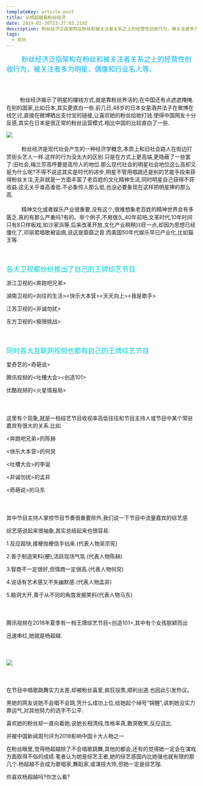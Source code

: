 ```yaml
---
templateKey: article-post
title: 从杨超越看粉丝经济
date: 2019-02-20T23:37:03.219Z
description: 粉丝经济泛指架构在粉丝和被关注者关系之上的经营性创收行为，被关注者多为明星、偶像和行业名人等。
tags:
  - 资讯
---
```

<font color=#FFFFFF size=4>一一</font> <font color=#00B2EE size=4>粉丝经济泛指架构在粉丝和被关注者关系之上的经营性创收行为，被关注者多为明星、偶像和行业名人等。</font>

<font color=#FFFFFF size=4>一一</font> 

<font color=#FFFFFF size=4>一一</font>粉丝经济揭示了明星的赚钱方式,就是靠粉丝养活的,在中国还有点遮遮掩掩.在别的国家,比如日本,其实更直白一些.前几日,48岁的日本女星酒井法子在微博在线乞讨,直接在微博晒出支付宝的链接,让喜欢她的粉丝给她打钱.使得中国网友十分反感,其实在日本是很正常的粉丝运营模式.相比中国的比较直白了一些.

![](/img/图片4.png)

<font color=#FFFFFF size=4>一一</font> 粉丝经济是现代社会产生的一种经济学概念,本质上和旧社会路人在街边打赏街头艺人一样.这样的行为没太大的区别.只是在方式上更高端,更隐蔽了一些罢了.旧社会,梅兰芳高呼要提高伶人的地位.那么现代社会的明星社会地位这么高却又是为什么呢?不得不说这其实是时代的进步,明星不管用唱跳还是别的艺能手段来获得粉丝关注,无非就是一方面丰富了老百姓的文化精神生活,同时明星自己获得不菲收益.这无关乎谁高谁低.不必象伶人那么低,也没必要象现在这样把明星捧的那么高.

<font color=#FFFFFF size=4>一一</font> 精神文化或者娱乐产业很重要,没有这个,很难想象老百姓的精神世界会有多匮乏.真的有那么严重吗?有的。举个例子,不用很久,40年前吧,文革时代,10年时间只有8只样板戏,如沙家浜等.后来改革开放,文化产业稍稍兴旺一点,却因为思想已经僵化了,邓丽君唱歌被诟病,说这是靡靡之音.而美国50年代娱乐早已产业化,比如猫王等.

<font color=#FFFFFF size=4>一一</font> 

<font color=#00CED1 size=4>各大卫视都纷纷推出了自己的王牌综艺节目</font> 

浙江卫视的<奔跑吧兄弟>

湖南卫视的<向往的生活><快乐大本营><天天向上><我是歌手>

江苏卫视的<非诚勿扰>

东方卫视的<极限挑战>

<font color=#FFFFFF size=4>一一</font> 

<font color=#00CED1 size=4>同时各大互联网视频也都有自己的王牌综艺节目</font> 

爱奇艺的<奇葩说>

腾讯视频的<吐槽大会><创造101>

优酷视频的<火星情报局>

<font color=#FFFFFF size=4>一一</font> 

这里有个现象,就是一档综艺节目收视率高低往往和节目主持人或节目中某个常驻嘉宾有很大的关系.比如

<奔跑吧兄弟>的陈赫

<快乐大本营>的何炅

<吐槽大会>的李诞

<非诚勿扰>的孟非

<奇葩说>的马东

<font color=#FFFFFF size=4>一一</font> 

其中节目主持人掌控节目节奏很重要除外,我们说一下节目中流量嘉宾的综艺感

综艺感说起来很抽象,其实总结起来也很容易:

1.反应超快,接梗抛梗信手拈来.(代表人物吴宗宪)

2.善于制造笑料(梗),活跃现场气氛.(代表人物陈赫)

3.智商不一定很好,但情商一定很高.(代表人物何炅)

4.说话有艺术感又不失幽默感.(代表人物孟非)

5.脑洞大开,善于从不同的角度发掘笑料(代表人物马东)

<font color=#FFFFFF size=4>一一</font> 

腾讯视频在2018年夏季有一档王牌综艺节目<创造101>,其中有个女孩脱颖而出

迅速串红,她就是杨超越.

<font color=#FFFFFF size=4>一一</font> 

![](/img/图片5.png)



<font color=#FFFFFF size=4>一一</font> 

在节目中唱歌跳舞实力太差,却被粉丝喜爱,疯狂投票,顺利出道.也因此引发热议。

黑她的网友说她不会唱不会跳,凭什么成功上位,给她起个绰号"锦鲤",讽刺她没实力靠运气,对其他努力的选手不公平.

喜欢她的粉丝却一直向着她,说她长相清纯,性格率真,敢哭敢笑,反应逗比.

并被中国新闻周刊评为2018影响中国十大人物之一

在粉丝眼里,觉得杨超越除了不会唱歌跳舞,其他的都会,还有的觉得她一定会在演戏方面取得不俗的成绩.笔者认为她是综艺王者,她的综艺感国内比她强也就有限的那几个.杨超越不会成为歌唱家,舞蹈家,或演技大师,但她一定是综艺咖.

你喜欢杨超越吗?你怎么看?
